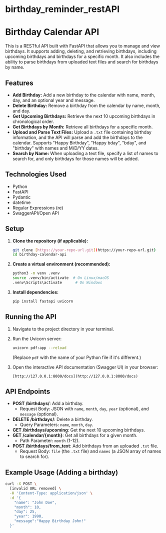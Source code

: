 # birthday_reminder_restAPI

# Birthday Calendar API

This is a RESTful API built with FastAPI that allows you to manage and view birthdays. It supports adding, deleting, and retrieving birthdays, including upcoming birthdays and birthdays for a specific month. It also includes the ability to parse birthdays from uploaded text files and search for birthdays by name.

## Features

*   **Add Birthday:** Add a new birthday to the calendar with name, month, day, and an optional year and message.
*   **Delete Birthday:** Remove a birthday from the calendar by name, month, and day.
*   **Get Upcoming Birthdays:** Retrieve the next 10 upcoming birthdays in chronological order.
*   **Get Birthdays by Month:** Retrieve all birthdays for a specific month.
*   **Upload and Parse Text Files:** Upload a `.txt` file containing birthday information, and the API will parse and add the birthdays to the calendar. Supports "Happy Birthday", "Happy bday", "bday", and "birthday" with names and M/D/YY dates.
*   **Search by Name:** When uploading a text file, specify a list of names to search for, and only birthdays for those names will be added.

## Technologies Used

*   Python
*   FastAPI
*   Pydantic
*   datetime
*   Regular Expressions (re)
*   SwaggerAPI/Open API

## Setup

1.  **Clone the repository (if applicable):**

    ```bash
    git clone [https://your-repo-url.git](https://your-repo-url.git)
    cd birthday-calendar-api
    ```

2.  **Create a virtual environment (recommended):**

    ```bash
    python3 -m venv .venv
    source .venv/bin/activate  # On Linux/macOS
    .venv\Scripts\activate      # On Windows
    ```

3.  **Install dependencies:**

    ```bash
    pip install fastapi uvicorn
    ```

## Running the API

1.  Navigate to the project directory in your terminal.

2.  Run the Uvicorn server:

    ```bash
    uvicorn pdf:app --reload
    ```

    (Replace `pdf` with the name of your Python file if it's different.)

3.  Open the interactive API documentation (Swagger UI) in your browser:

    ```
    [http://127.0.0.1:8000/docs](http://127.0.0.1:8000/docs)
    ```

## API Endpoints

*   **POST /birthdays/**: Add a birthday.
    *   Request Body: JSON with `name`, `month`, `day`, `year` (optional), and `message` (optional).
*   **DELETE /birthdays/**: Delete a birthday.
    *   Query Parameters: `name`, `month`, `day`.
*   **GET /birthdays/upcoming**: Get the next 10 upcoming birthdays.
*   **GET /calendar/{month}**: Get all birthdays for a given month.
    *   Path Parameter: `month` (1-12).
*   **POST /birthdays/from_text**: Add birthdays from an uploaded `.txt` file.
    *   Request Body: `file` (the `.txt` file) and `names` (a JSON array of names to search for).

## Example Usage (Adding a birthday)

```bash
curl -X POST \
  [invalid URL removed] \
  -H 'Content-Type: application/json' \
  -d '{
    "name": "John Doe",
    "month": 10,
    "day": 25,
    "year": 1990,
    "message":"Happy Birthday John!"
  }'
